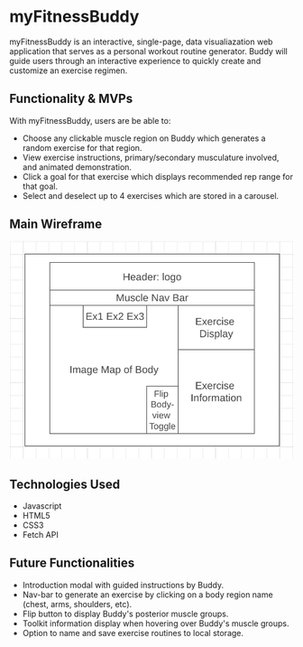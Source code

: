 # myFitnessBuddy

myFitnessBuddy is an interactive, single-page, data visualiazation web application that serves as a personal workout routine generator. Buddy will guide users through an interactive experience to quickly create and customize an exercise regimen.

## Functionality & MVPs

With myFitnessBuddy, users are be able to:
- Choose any clickable muscle region on Buddy which generates a random exercise for that region.
- View exercise instructions, primary/secondary musculature involved, and animated demonstration.
- Click a goal for that exercise which displays recommended rep range for that goal.
- Select and deselect up to 4 exercises which are stored in a carousel.

## Main Wireframe

![myFitnessBuddy_wireframe](myFitnessBuddy_wireframe.png)

## Technologies Used

- Javascript
- HTML5
- CSS3
- Fetch API

## Future Functionalities

- Introduction modal with guided instructions by Buddy.
- Nav-bar to generate an exercise by clicking on a body region name (chest, arms, shoulders, etc).
- Flip button to display Buddy's posterior muscle groups.
- Toolkit information display when hovering over Buddy's muscle groups.
- Option to name and save exercise routines to local storage.


